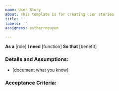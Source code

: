```yaml
---
name: User Story
about: This template is for creating user stories
title: ''
labels: ''
assignees: estherrnguyen

---
```


**As a** [role]
**I need** [function]
**So that** [benefit]

### Details and Assumptions:
* [document what you know]

### Acceptance Criteria:
